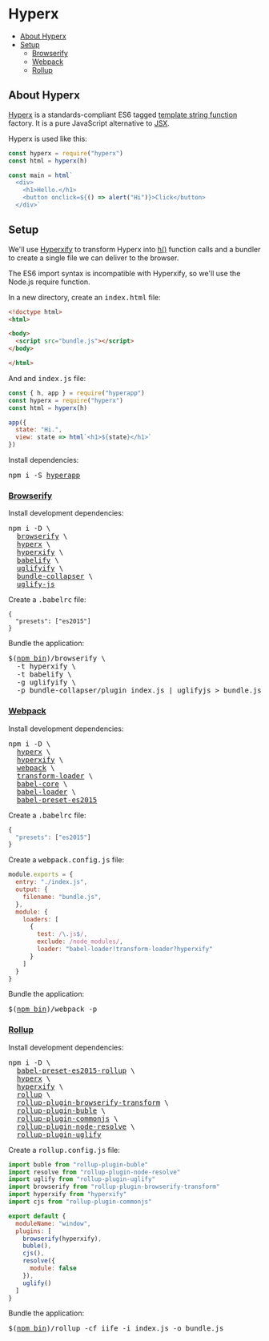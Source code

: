 # Hyperx

- [About Hyperx](#about-hyperx)
- [Setup](#setup)
  - [Browserify](#browserify)
  - [Webpack](#webpack)
  - [Rollup](#rollup)

## About Hyperx

[Hyperx](https://github.com/substack/hyperx) is a standards-compliant ES6 tagged [template string function](https://developer.mozilla.org/en-US/docs/Web/JavaScript/Reference/Template_literals#Tagged_template_literals) factory. It is a pure JavaScript alternative to [JSX](/docs/jsx.md).

Hyperx is used like this:

```js
const hyperx = require("hyperx")
const html = hyperx(h)

const main = html`
  <div>
    <h1>Hello.</h1>
    <button onclick=${() => alert("Hi")}>Click</button>
  </div>`
```

## Setup

We'll use [Hyperxify](https://github.com/substack/hyperxify) to transform Hyperx into [h()](/docs/h.md#h) function calls and a bundler to create a single file we can deliver to the browser.

The ES6 import syntax is incompatible with Hyperxify, so we'll use the Node.js require function.

In a new directory, create an <samp>index.html</samp> file:

```html
<!doctype html>
<html>

<body>
  <script src="bundle.js"></script>
</body>

</html>
```

And and <samp>index.js</samp> file:

```js
const { h, app } = require("hyperapp")
const hyperx = require("hyperx")
const html = hyperx(h)

app({
  state: "Hi.",
  view: state => html`<h1>${state}</h1>`
})
```

Install dependencies:
<pre>
npm i -S <a href="https://www.npmjs.com/package/hyperapp">hyperapp</a>
</pre>

### [Browserify](https://gist.github.com/jbucaran/48c1edb4fb0ea1aa5415b6686cc7fb45 "Get this gist")

Install development dependencies:
<pre>
npm i -D \
  <a href="https://www.npmjs.com/package/browserify">browserify</a> \
  <a href="https://www.npmjs.com/package/hyperx">hyperx</a> \
  <a href="https://www.npmjs.com/package/hyperxify">hyperxify</a> \
  <a href="https://www.npmjs.com/package/babelify">babelify</a> \
  <a href="https://www.npmjs.com/package/uglifyify">uglifyify</a> \
  <a href="https://www.npmjs.com/package/bundle-collapser">bundle-collapser</a> \
  <a href="https://www.npmjs.com/package/uglify-js">uglify-js</a>
</pre>

Create a <samp>.babelrc</samp> file:

```
{
  "presets": ["es2015"]
}
```

Bundle the application:
<pre>
$(<a href="https://docs.npmjs.com/cli/bin">npm bin</a>)/browserify \
  -t hyperxify \
  -t babelify \
  -g uglifyify \
  -p bundle-collapser/plugin index.js | uglifyjs > bundle.js
</pre>

### [Webpack](https://gist.github.com/jbucaran/c6a6bdb5383a985cec6b0ae4ebe5a4b1 "Get this gist")

Install development dependencies:
<pre>
npm i -D \
  <a href="https://www.npmjs.com/package/hyperx">hyperx</a> \
  <a href="https://www.npmjs.com/package/hyperxify">hyperxify</a> \
  <a href="https://www.npmjs.com/package/webpack">webpack</a> \
  <a href="https://www.npmjs.com/package/transform-loader">transform-loader</a> \
  <a href="https://www.npmjs.com/package/babel-core">babel-core</a> \
  <a href="https://www.npmjs.com/package/babel-loader">babel-loader</a> \
  <a href="https://www.npmjs.com/package/babel-preset-es2015">babel-preset-es2015</a>
</pre>

Create a <samp>.babelrc</samp> file:
```js
{
  "presets": ["es2015"]
}
```

Create a <samp>webpack.config.js</samp> file:

```jsx
module.exports = {
  entry: "./index.js",
  output: {
    filename: "bundle.js",
  },
  module: {
    loaders: [
      {
        test: /\.js$/,
        exclude: /node_modules/,
        loader: "babel-loader!transform-loader?hyperxify"
      }
    ]
  }
}
```

Bundle the application:
<pre>
$(<a href="https://docs.npmjs.com/cli/bin">npm bin</a>)/webpack -p
</pre>

### [Rollup](https://gist.github.com/jbucaran/fac2c3de24e5171596fb189f9c1feb8e "Get this gist")

Install development dependencies:

<pre>
npm i -D \
  <a href="https://www.npmjs.com/package/babel-preset-es2015-rollup">babel-preset-es2015-rollup</a> \
  <a href="https://www.npmjs.com/package/hyperx">hyperx</a> \
  <a href="https://www.npmjs.com/package/hyperxify">hyperxify</a> \
  <a href="https://www.npmjs.com/package/rollup">rollup</a> \
  <a href="https://www.npmjs.com/package/rollup-plugin-browserify-transform">rollup-plugin-browserify-transform</a> \
  <a href="https://www.npmjs.com/package/rollup-plugin-buble">rollup-plugin-buble</a> \
  <a href="https://www.npmjs.com/package/rollup-plugin-commonjs">rollup-plugin-commonjs</a> \
  <a href="https://www.npmjs.com/package/rollup-plugin-node-resolve">rollup-plugin-node-resolve</a> \
  <a href="https://www.npmjs.com/package/rollup-plugin-uglify">rollup-plugin-uglify</a>
</pre>


Create a <samp>rollup.config.js</samp> file:

```jsx
import buble from "rollup-plugin-buble"
import resolve from "rollup-plugin-node-resolve"
import uglify from "rollup-plugin-uglify"
import browserify from "rollup-plugin-browserify-transform"
import hyperxify from "hyperxify"
import cjs from "rollup-plugin-commonjs"

export default {
  moduleName: "window",
  plugins: [
    browserify(hyperxify),
    buble(),
    cjs(),
    resolve({
      module: false
    }),
    uglify()
  ]
}
```

Bundle the application:
<pre>
$(<a href="https://docs.npmjs.com/cli/bin">npm bin</a>)/rollup -cf iife -i index.js -o bundle.js
</pre>
